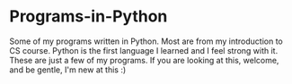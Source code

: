 # Programs-in-Python
Some of my programs written in Python. Most are from my introduction to CS course. Python is the first language I learned and I feel strong with it. 
These are just a few of my programs. If you are looking at this, welcome, and be gentle, I'm new at this :)
